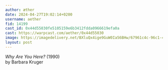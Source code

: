 ```yaml
---
author: æther
date: 2024-04-27T19:02:14+0200
username: aether
fid: 14199
cast_id: 0x44d55030fe5105159e6b3412fdda0966619efa0a
cast: https://warpcast.com/aether/0x44d55030
image: https://imagedelivery.net/BXluQx4ige9GuW0Ia56BHw/67961c4c-96c1-4d00-220c-4ece9a725000/original
layout: post
---
```

*Why Are You Here?* (1990)   
by Barbara Kruger  

<img src='https://imagedelivery.net/BXluQx4ige9GuW0Ia56BHw/67961c4c-96c1-4d00-220c-4ece9a725000/original' alt='' referrerpolicy='no-referrer'/>